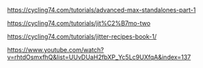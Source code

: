 https://cycling74.com/tutorials/advanced-max-standalones-part-1

https://cycling74.com/tutorials/jit%C2%B7mo-two

https://cycling74.com/tutorials/jitter-recipes-book-1/

https://www.youtube.com/watch?v=rhtdOsmxfhQ&list=UUvDUaH2fbXP_Yc5Lc9UXfqA&index=137
